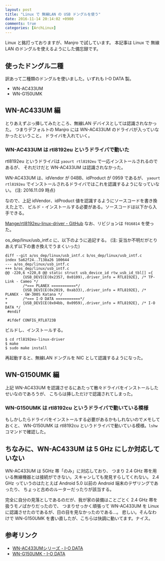 ```yaml
---
layout: post
title: "Linux で 無線LAN の USB ドングルを使う"
date: 2016-11-14 20:14:02 +0900
comments: true
categories: [ArchLinux]
---
```


Linux と銘打っておりますが、Manjro で試しています。
本記事は Linux で 無線LAN のドングルを使えるようにした備忘録です。

## 使ったドングル二種

訳あって二種類のドングルを使いました。いずれも I-O DATA 製。

* WN-AC433UM
* WN-G150UMK

## WN-AC433UM 編

とりあえずぶっ挿してみたところ、無線LAN デバイスとしては認識されなかった。
つまりデフォルトの Manjro には WN-AC433UM のドライバが入っていなかったということ。
ドライバを入れていく。

### WN-AC433UM は rtl8192eu というドライバで動いた

rtl8192eu というドライバは `yaourt rtl8192eu` で一応インストールされるのであるが、
それだけだと WN-AC433UM は認識されなかった。

WN-AC433UM は、idVendor が 04BB、idProduct が 0959 であるが、
`yaourt rtl8192eu` でインストールされるドライバではこれを認識するようになっていない。
(注: 2016.11.09 時点)

なので、上記 idVendor、idProduct 値を認識するようにソースコードを書き換えた上で、
ビルド・インストールする必要がある。ソースコードは以下から入手できる。

[Mange/rtl8192eu-linux-driver - GitHub](https://github.com/Mange/rtl8192eu-linux-driver)
なお、リビジョンは `f016814` を使った。

os_dep/linux/usb_intf.c に、以下のように追記する。
(注: 妥当か不明だがとりあえず以下の書き換えでうまくいった)

```
diff --git a/os_dep/linux/usb_intf.c b/os_dep/linux/usb_intf.c
index 5a62f24..7138a26 100644
--- a/os_dep/linux/usb_intf.c
+++ b/os_dep/linux/usb_intf.c
@@ -220,6 +220,8 @@ static struct usb_device_id rtw_usb_id_tbl[] ={
        {USB_DEVICE(0x2357, 0x0109),.driver_info = RTL8192E}, /* TP-Link - Cameo */
        /*=== PLANEX ===========*/
        {USB_DEVICE(0x2019, 0xab33),.driver_info = RTL8192E}, /* PLANEX - GW-300S Katana */
+       /*=== I-O DATA ===========*/
+       {USB_DEVICE(0x04bb, 0x0959),.driver_info = RTL8192E}, /* I-O DATA */
 #endif
 
 #ifdef CONFIG_RTL8723B
```

ビルドし、インストールする。

```
$ cd rtl8192eu-linux-driver
$ make
$ sudo make install
```

再起動すると、無線LAN ドングルを NIC として認識するようになった。

## WN-G150UMK 編

上記 WN-AC433UM を認識させるにあたって散々ドライバをインストールしたせいなのであろうが、
こちらは挿しただけで認識されてしまった。

### WN-G150UMK は rtl8192cu というドライバで動いている模様

もしかしたらドライバをインストールする必要があるかもしれないのでメモしておくと、
WN-G150UMK は rtl8192cu というドライバで動いている模様。`lshw` コマンドで確認した。

## ちなみに、WN-AC433UM は 5 GHz にしか対応していない

WN-AC433UM は 5GHz 帯「のみ」に対応しており、
つまり 2.4 GHz 帯を用いる無線機器とは接続ができない。スキャンしても発見すらしてくれない。
2.4 GHz っていうのはたとえば Android 5.0 以前の Android 端末のテザリングであったり、
ちょっと古めのルーターだったりが該当する。

完全に自分の見落としであるのだが、我が家の装備はことごとく 2.4 GHz 帯を扱うモノばかりだったので、
つまりせっかく頑張って WN-AC433UM を Linux に認識させたのであるが、日の目を見なかったのである…。
悲しい。そんなわけで WN-G150UMK を書い直したが、こちらは快調に動いてます。ナイス。

## 参考リンク

* [WN-AC433UMシリーズ - I-O DATA](http://www.iodata.jp/product/network/adp/wn-ac433um/)
* [WN-G150UMK - I-O DATA](http://www.iodata.jp/lib/product/w/4078.htm)
